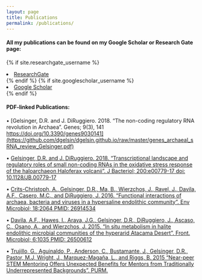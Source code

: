```yaml
---
layout: page
title: Publications
permalink: /publications/
---
```

#### All my publications can be found on my Google Scholar or Research Gate page:
{% if site.researchgate_username %}
  <li>
    <a href="https://www.researchgate.net/profile/{{ site.researchgate_username }}">
      <i class="fab fa-researchgate"></i> ResearchGate
    </a>
  </li>
{% endif %}
{% if site.googlescholar_username %}
  <li>
    <a href="https://scholar.google.com/citations?user={{ site.googlescholar_username }}">
      <i class="fa fa-google"></i> Google Scholar
    </a>
  </li>
{% endif %}
<br>

#### PDF-linked Publications:

•	[Gelsinger, D.R. and J. DiRuggiero. 2018. “The non-coding regulatory RNA revolution in Archaea”. Genes; 9(3), 141 https://doi.org/10.3390/genes9030141](https://github.com/dgelsin/dgelsin.github.io/raw/master/genes_archaeal_sRNA_review_Gelsinger.pdf)

•	[Gelsinger, D.R. and J. DiRuggiero. 2018. “Transcriptional landscape and regulatory roles of small non-coding RNAs in the oxidative stress response of the haloarchaeon Haloferax volcanii”. J Bacteriol; 200:e00779-17 doi: 10.1128/JB.00779-17](https://github.com/dgelsin/dgelsin.github.io/raw/master/Gelsinger_2018.pdf)

•	[Crits-Christoph, A., Gelsinger, D.R., Ma, B., Wierzchos, J., Ravel, J., Davila, A.F., Casero, M.C., and DiRuggiero, J. 2016. “Functional interactions of archaea, bacteria and viruses in a hypersaline endolithic community”. Env Microbiol; 18:2064 PMID: 26914534](https://github.com/dgelsin/dgelsin.github.io/raw/master/Crist-christoph_Gelsinger.pdf)

•	[Davila, A.F., Hawes, I., Araya, J.G., Gelsinger, D.R., DiRuggiero, J., Ascaso, C., Osano, A., and Wierzchos, J. 2015. “In situ metabolism in halite endolithic microbial communities of the hyperarid Atacama Desert”. Front. Microbiol; 6:1035 PMID: 26500612](https://github.com/dgelsin/dgelsin.github.io/raw/master/Davilla_gelsinger.pdf)

•	[Trujillo, G., Aguinaldo, P., Anderson, C., Bustamante, J., Gelsinger, D.R., Pastor, M.J, Wright, J., Marquez-Magaña, L., and Riggs, B. 2015 “Near-peer STEM Mentoring Offers Unexpected Benefits for Mentors from Traditionally Underrepresented Backgrounds”. PURM.](https://github.com/dgelsin/dgelsin.github.io/raw/master/PURM.pdf) 